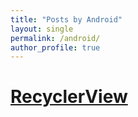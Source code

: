 ```yaml
---
title: "Posts by Android"
layout: single
permalink: /android/
author_profile: true
---
```


# [RecyclerView](https://jhamin0511.github.io/android/recyclerview/)